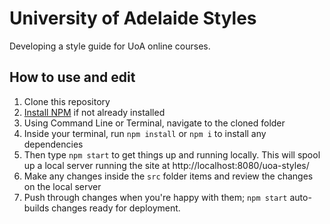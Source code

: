 # University of Adelaide Styles

Developing a style guide for UoA online courses.

## How to use and edit

1. Clone this repository
2. [Install NPM](https://nodejs.org/en/download/) if not already installed
3. Using Command Line or Terminal, navigate to the cloned folder
4. Inside your terminal, run `npm install` or `npm i` to install any dependencies
5. Then type ```npm start``` to get things up and running locally. This will spool up a local server running the site at http://localhost:8080/uoa-styles/
6. Make any changes inside the `src` folder items and review the changes on the local server
7. Push through changes when you're happy with them; `npm start` auto-builds changes ready for deployment.
